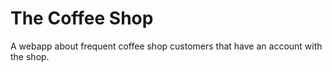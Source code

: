 The Coffee Shop
=====================================

A webapp about frequent coffee shop customers that have an account with the shop.


